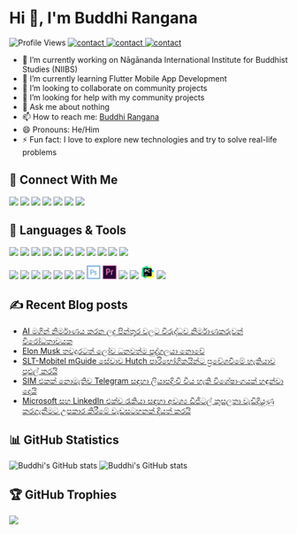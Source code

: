 <h1>Hi 👋, I'm Buddhi Rangana</h1> 

![Profile Views](https://komarev.com/ghpvc/?username=buddhirangana&color=green)  <a href="https://t.me/buddhirangana"> ![contact](https://img.shields.io/badge/Contact%20Me-On%20Telegram-blue) </a>
<a href="https://tecroom.lk">![contact](https://img.shields.io/badge/Visit%20Web-tecroom.lk-yellow) </a>
<a href="https://buddhirangana.github.io">![contact](https://img.shields.io/badge/Visit%20Web-buddhirangana.github.io-green) </a>

- 🔭 I’m currently working on Nāgānanda International Institute for Buddhist Studies (NIIBS) 
- 🌱 I’m currently learning Flutter Mobile App Development
- 👯 I’m looking to collaborate on community projects
- 🤔 I’m looking for help with my community projects
- 💬 Ask me about nothing
- 📫 How to reach me: <a href="https://twitter.com/buddhirangana">Buddhi Rangana</a>
- 😄 Pronouns: He/Him
- ⚡ Fun fact: I love to explore new technologies and try to solve real-life problems

## 👥 Connect With Me

<a href="https://twitter.com/buddhirangana" target="_blank"><code><img src="https://www.vectorlogo.zone/logos/twitter/twitter-tile.svg" width="5%"></code></a>
<a href="https://linkedin.com/in/buddhirangana" target="_blank"><code><img src="https://www.vectorlogo.zone/logos/linkedin/linkedin-tile.svg" width="5%"></code></a>
<a href="https://fb.com/buddhi.rangana.official" target="_blank"><code><img src="https://www.vectorlogo.zone/logos/facebook/facebook-tile.svg" width="5%"></code></a>
<a href="https://instagram.com/buddhirangana" target="_blank"><code><img src="https://www.vectorlogo.zone/logos/instagram/instagram-tile.svg" width="5%"></code></a>
<a href="https://github.com/buddhirangana" target="_blank"><code><img src="https://www.vectorlogo.zone/logos/github/github-tile.svg" width="5%"></code></a>
<a href="https://t.me/buddhirangana" target="_blank"><code><img src="https://www.vectorlogo.zone/logos/telegram/telegram-tile.svg" width="5%"></code></a>
<a href="https://youtube.com/c/tecroom" target="_blank"><code><img src="https://www.vectorlogo.zone/logos/youtube/youtube-tile.svg" width="5%"></code></a>

## 🧰 Languages & Tools

<a href="https://www.w3.org/html" target="_blank"><code><img width="5%" src="https://www.vectorlogo.zone/logos/w3_html5/w3_html5-icon.svg"></code></a>
<a href="https://www.w3.org/css" target="_blank"><code><img width="5%" src="https://www.vectorlogo.zone/logos/w3_css/w3_css-icon.svg"></code></a>
<a href="https://developer.mozilla.org/en-US/docs/Web/JavaScript" target="_blank"><code><img width="5%" src="https://www.vectorlogo.zone/logos/javascript/javascript-icon.svg"></code></a>
<a href="https://www.python.org" target="_blank"><code><img width="5%" src="https://www.vectorlogo.zone/logos/python/python-icon.svg"></code></a>
<a href="https://www.java.com" target="_blank"><code><img width="5%" src="https://www.vectorlogo.zone/logos/java/java-icon.svg"></code></a>
<a href="https://nodejs.org" target="_blank"><code><img width="5%" src="https://www.vectorlogo.zone/logos/nodejs/nodejs-icon.svg"></code></a>
<a href="https://jquery.com" target="_blank"><code><img width="5%" src="https://www.vectorlogo.zone/logos/jquery/jquery-icon.svg"></code></a>
<a href="https://angular.io" target="_blank"><code><img width="5%" src="https://www.vectorlogo.zone/logos/angular/angular-icon.svg"></code></a>
<a href="https://getbootstrap.com" target="_blank"><code><img width="5%" src="https://www.vectorlogo.zone/logos/getbootstrap/getbootstrap-icon.svg"></code></a>
<a href="https://www.php.net" target="_blank"><code><img width="5%" src="https://www.vectorlogo.zone/logos/php/php-icon.svg"></code></a>
<a href="https://www.mysql.com" target="_blank"><code><img width="5%" src="https://www.vectorlogo.zone/logos/mysql/mysql-icon.svg"></code></a>
    
<a href="https://wordpress.org" target="_blank"><code><img width="5%" src="https://www.vectorlogo.zone/logos/wordpress/wordpress-icon.svg"></code></a>
<a href="https://www.blogger.com" target="_blank"><code><img width="5%" src="https://www.vectorlogo.zone/logos/blogger/blogger-icon.svg"></code></a>
<a href="https://www.netlify.com" target="_blank"><code><img width="5%" src="https://www.vectorlogo.zone/logos/netlify/netlify-icon.svg"></code></a>
<a href="https://www.heroku.com" target="_blank"><code><img width="5%" src="https://www.vectorlogo.zone/logos/heroku/heroku-icon.svg"></code></a>
<a href="https://www.npmjs.com" target="_blank"><code><img width="5%" src="https://www.vectorlogo.zone/logos/npmjs/npmjs-icon.svg"></code></a>
<a href="https://flarum.org" target="_blank"><code><img width="5%" src="https://www.vectorlogo.zone/logos/flarum/flarum-icon.svg"></code></a>
<a href="https://bitnami.com" target="_blank"><code><img width="5%" src="https://www.vectorlogo.zone/logos/bitnami/bitnami-icon.svg"></code></a>
<a href="https://www.adobe.com/products/photoshop.html" target="_blank"><code><img width="5%" src="https://raw.githubusercontent.com/devicons/devicon/master/icons/photoshop/photoshop-line.svg"></code></a>
<a href="https://www.adobe.com/products/premiere.html" target="_blank"><code><img width="5%" src="https://raw.githubusercontent.com/devicons/devicon/master/icons/premierepro/premierepro-original.svg"></code></a>
<a href="https://www.canva.com" target="_blank"><code><img width="5%" src="https://www.vectorlogo.zone/logos/canva/canva-icon.svg"></code></a>
<a href="https://inkscape.org" target="_blank"><code><img width="5%" src="https://www.vectorlogo.zone/logos/inkscape/inkscape-icon.svg"></code></a>
<a href="https://www.jetbrains.com/pycharm" target="_blank"><code><img width="5%" src="https://raw.githubusercontent.com/devicons/devicon/master/icons/pycharm/pycharm-original.svg"></code></a>
<a href="https://code.visualstudio.com" target="_blank"><code><img width="5%" src="https://www.vectorlogo.zone/logos/visualstudio_code/visualstudio_code-icon.svg"></code></a>

## ✍ Recent Blog posts

<!-- BLOG-POST-LIST:START -->
- [AI මගින් නිර්මාණය කරන ලද පින්තූර වලට විරුද්ධව නිර්මාණකරුවන් විරෝධතාවය​ක](https://tecroom.lk/artstation-responds-to-the-no-to-ai-generated-images-protest/)
- [Elon Musk තවදුරටත් ලෝව ධනවත්ම පුද්ගලයා නොවේ](https://tecroom.lk/elon-musk-toppled-from-top-forbes-list/)
- [SLT-Mobitel mGuide සේවාව Hutch පාරිභෝගිකයින්ට ප්‍රවේශවීමේ හැකියාව පුළුල් කරයි](https://tecroom.lk/slt-mobitel-mguide-service-expands-accessibility-hutch-customers/)
- [SIM එකක් නොමැතිව Telegram සඳහා ලියාපදිංචි විය හැකි විශේෂාංගයක් හඳුන්වා දෙයි](https://tecroom.lk/you-can-now-sign-up-for-telegram-without-a-sim/)
- [Microsoft සහ LinkedIn එක්ව රැකියා සඳහා අවශ්‍ය ඩිජිටල් කුසලතා වැඩිදියුණු කරගැනීමට උපකාර කිරීමේ වැඩසටහනක් දියත් කරයි](https://tecroom.lk/microsoft-and-linkedin-launch-skills-for-jobs-program/)
<!-- BLOG-POST-LIST:END -->

## 📊 GitHub Statistics

![Buddhi's GitHub stats](https://github-readme-stats.vercel.app/api?username=buddhirangana&count_private=true&show_icons=true&theme=algolia)
![Buddhi's GitHub stats](https://github-readme-stats.vercel.app/api/top-langs/?username=buddhirangana&layout=compact&langs_count=6&theme=algolia)

## 🏆 GitHub Trophies

<img src="https://github-profile-trophy.vercel.app/?username=buddhirangana">
